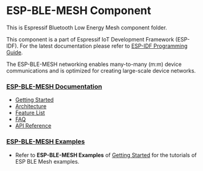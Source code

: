 # ESP-BLE-MESH Component

This is Espressif Bluetooth Low Energy Mesh component folder. 

This component is a part of Espressif IoT Development Framework (ESP-IDF). For the latest documentation please refer to [ESP-IDF Programming Guide](https://docs.espressif.com/projects/esp-idf/en/latest/index.html).

The ESP-BLE-MESH networking enables many-to-many (m:m) device communications and is optimized for creating large-scale device networks.


### [ESP-BLE-MESH Documentation](https://docs.espressif.com/projects/esp-idf/en/latest/api-guides/esp_ble_mesh/index.html)

- [Getting Started](https://docs.espressif.com/projects/esp-idf/en/latest/api-guides/esp_ble_mesh/index.html##getting-started-with-ble-mesh)
- [Architecture](https://docs.espressif.com/projects/esp-idf/en/latest/api-guides/esp_ble_mesh/arhitecture.html)
- [Feature List](https://docs.espressif.com/projects/esp-idf/en/latest/api-guides/esp_ble_mesh/ble_mesh-feature-list.html)
- [FAQ](https://docs.espressif.com/projects/esp-idf/en/latest/api-guides/esp_ble_mesh/ble_mesh_faq.html)
- [API Reference](https://docs.espressif.com/projects/esp-idf/en/latest/api-reference/bluetooth/ble_mesh.html)


### [ESP-BLE-MESH Examples](../../../examples/bluetooth/esp_ble_mesh)

- Refer to **ESP-BLE-MESH Examples** of [Getting Started](https://docs.espressif.com/projects/esp-idf/en/latest/api-guides/esp_ble_mesh/index.html##getting-started-with-ble-mesh) for the tutorials of ESP BLE Mesh examples.
